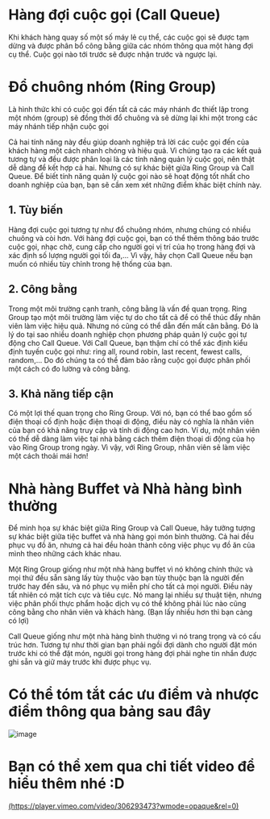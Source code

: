 # Hàng đợi cuộc gọi (Call Queue)

Khi khách hàng quay số một số máy lẻ cụ thể, các cuộc gọi sẽ được tạm dừng và được phân bổ công bằng giữa các nhóm thông qua một hàng đợi cụ thể. Cuộc gọi nào tới trước sẽ được nhận trước và ngược lại.

# Đổ chuông nhóm (Ring Group)

Là hình thức khi có cuộc gọi đến tất cả các máy nhánh đc thiết lập trong một nhóm (group) sẽ đồng thời đổ chuông và sẽ dừng lại khi một trong các máy nhánh tiếp nhận cuộc gọi

Cả hai tính năng này đều giúp doanh nghiệp trả lời các cuộc gọi đến của khách hàng một cách nhanh chóng và hiệu quả. 
Vì chúng tạo ra các kết quả tương tự và đều được phân loại là các tính năng quản lý cuộc gọi, nên thật dễ dàng để kết hợp cả hai. 
Nhưng có sự khác biệt giữa Ring Group và Call Queue. 
Để biết tính năng quản lý cuộc gọi nào sẽ hoạt động tốt nhất cho doanh nghiệp của bạn, bạn sẽ cần xem xét những điểm khác biệt chính này.

## 1. Tùy biến
Hàng đợi cuộc gọi tương tự như đổ chuông nhóm, nhưng chúng có nhiều chuông và còi hơn. 
Với hàng đợi cuộc gọi, bạn có thể thêm thông báo trước cuộc gọi, nhạc chờ, cung cấp cho người gọi vị trí của họ trong hàng đợi và xác định số lượng người gọi tối đa,...
Vì vậy, hãy chọn Call Queue nếu bạn muốn có nhiều tùy chỉnh trong hệ thống của bạn.

## 2. Công bằng
Trong một môi trường cạnh tranh, công bằng là vấn đề quan trọng. Ring Group tạo một môi trường làm việc tự do cho tất cả để có thể thúc đẩy nhân viên làm việc hiệu quả. 
Nhưng nó cũng có thể dẫn đến mất cân bằng. Đó là lý do tại sao nhiều doanh nghiệp chọn phương pháp quản lý cuộc gọi tự động cho Call Queue. 
Với Call Queue, bạn thậm chí có thể xác định kiểu định tuyến cuộc gọi như: ring all, round robin, last recent, fewest calls, random,...
Do đó chúng ta có thể đảm bảo rằng cuộc gọi được phân phối một cách có đo lường và công bằng.

## 3. Khả năng tiếp cận
Có một lợi thế quan trọng cho Ring Group. Với nó, bạn có thể bao gồm số điện thoại cố định hoặc điện thoại di động, điều này có nghĩa là nhân viên của bạn có khả năng truy cập 
và tính di động cao hơn. Ví dụ, một nhân viên có thể dễ dàng làm việc tại nhà bằng cách thêm điện thoại di động của họ vào Ring Group trong ngày. 
Vì vậy, với Ring Group, nhân viên sẽ làm việc một cách thoải mái hơn!

# Nhà hàng Buffet và Nhà hàng bình thường
Để minh họa sự khác biệt giữa Ring Group và Call Queue, hãy tưởng tượng sự khác biệt giữa tiệc buffet và nhà hàng gọi món bình thường. 
Cả hai đều phục vụ đồ ăn, nhưng cả hai đều hoàn thành công việc phục vụ đồ ăn của mình theo những cách khác nhau.

Một Ring Group giống như một nhà hàng buffet vì nó không chính thức và mọi thứ đều sẵn sàng lấy tùy thuộc vào bạn tùy thuộc bạn là người đến trước hay đến său, và nó phục vụ miễn phí cho tất cả mọi người. 
Điều này tất nhiên có mặt tích cực và tiêu cực. Nó mang lại nhiều sự thuật tiện, nhưng việc phân phối thực phẩm hoặc dịch vụ có thể không phải lúc nào cũng công bằng cho nhân viên và khách hàng. (Bạn lấy nhiều hơn thì bạn càng có lợi)

Call Queue giống như một nhà hàng bình thường vì nó trang trọng và có cấu trúc hơn. 
Tương tự như thời gian bạn phải ngồi đợi dành cho người đặt món trước khi có thể đặt món, 
người gọi trong hàng đợi phải nghe tin nhắn được ghi sẵn và giữ máy trước khi được phục vụ. 

# Có thể tóm tắt các ưu điểm và nhược điểm thông qua bảng sau đây

![image](https://user-images.githubusercontent.com/55483458/138395922-e8a580e8-980a-491d-8daf-a0702b893ff3.png)


# Bạn có thể xem qua chi tiết video để hiểu thêm nhé :D

<a href="https://player.vimeo.com/video/306293473?wmode=opaque&rel=0">
    (https://player.vimeo.com/video/306293473?wmode=opaque&rel=0)
    </a>






